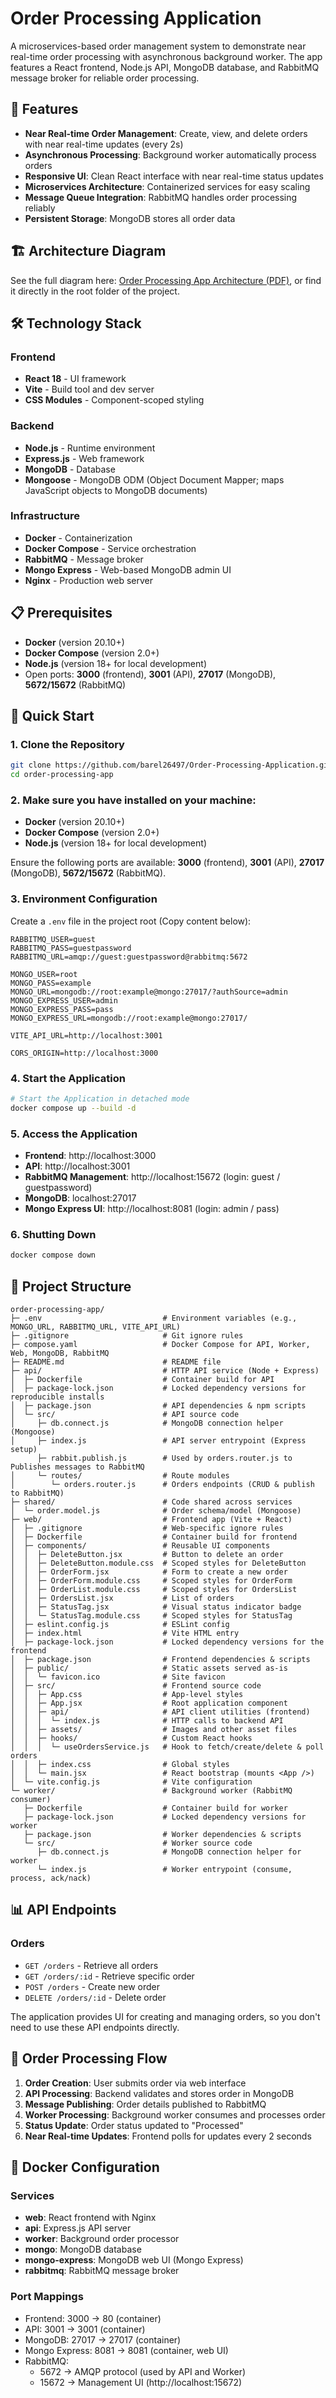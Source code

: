 # Order Processing Application

A microservices-based order management system to demonstrate near real-time order processing with asynchronous background worker.
The app features a React frontend, Node.js API, MongoDB database, and RabbitMQ message broker for reliable order processing.

## 🚀 Features

- **Near Real-time Order Management**: Create, view, and delete orders with near real-time updates (every 2s)
- **Asynchronous Processing**: Background worker automatically process orders
- **Responsive UI**: Clean React interface with near real-time status updates
- **Microservices Architecture**: Containerized services for easy scaling
- **Message Queue Integration**: RabbitMQ handles order processing reliably
- **Persistent Storage**: MongoDB stores all order data

## 🏗️ Architecture Diagram

See the full diagram here: [Order Processing App Architecture (PDF)](Order-Processing-app-architecture.pdf),
or find it directly in the root folder of the project.

## 🛠️ Technology Stack

### Frontend

- **React 18** - UI framework
- **Vite** - Build tool and dev server
- **CSS Modules** - Component-scoped styling

### Backend

- **Node.js** - Runtime environment
- **Express.js** - Web framework
- **MongoDB** - Database
- **Mongoose** - MongoDB ODM (Object Document Mapper; maps JavaScript objects to MongoDB documents)

### Infrastructure

- **Docker** - Containerization
- **Docker Compose** - Service orchestration
- **RabbitMQ** - Message broker
- **Mongo Express** - Web-based MongoDB admin UI
- **Nginx** - Production web server

## 📋 Prerequisites

- **Docker** (version 20.10+)
- **Docker Compose** (version 2.0+)
- **Node.js** (version 18+ for local development)
- Open ports: **3000** (frontend), **3001** (API), **27017** (MongoDB), **5672/15672** (RabbitMQ)

## 🚀 Quick Start

### 1. Clone the Repository

```bash
git clone https://github.com/barel26497/Order-Processing-Application.git order-processing-app
cd order-processing-app
```

### 2. Make sure you have installed on your machine:

- **Docker** (version 20.10+)
- **Docker Compose** (version 2.0+)
- **Node.js** (version 18+ for local development)

Ensure the following ports are available: **3000** (frontend), **3001** (API), **27017** (MongoDB), **5672/15672** (RabbitMQ).

### 3. Environment Configuration

Create a `.env` file in the project root (Copy content below):

```env
RABBITMQ_USER=guest
RABBITMQ_PASS=guestpassword
RABBITMQ_URL=amqp://guest:guestpassword@rabbitmq:5672

MONGO_USER=root
MONGO_PASS=example
MONGO_URL=mongodb://root:example@mongo:27017/?authSource=admin
MONGO_EXPRESS_USER=admin
MONGO_EXPRESS_PASS=pass
MONGO_EXPRESS_URL=mongodb://root:example@mongo:27017/

VITE_API_URL=http://localhost:3001

CORS_ORIGIN=http://localhost:3000
```

### 4. Start the Application

```bash
# Start the Application in detached mode
docker compose up --build -d
```

### 5. Access the Application

- **Frontend**: http://localhost:3000
- **API**: http://localhost:3001
- **RabbitMQ Management**: http://localhost:15672 (login: guest / guestpassword)
- **MongoDB**: localhost:27017
- **Mongo Express UI**: http://localhost:8081 (login: admin / pass)

### 6. Shutting Down

```bash
docker compose down
```

## 📁 Project Structure

```
order-processing-app/
├─ .env                           # Environment variables (e.g., MONGO_URL, RABBITMQ_URL, VITE_API_URL)
├─ .gitignore                     # Git ignore rules
├─ compose.yaml                   # Docker Compose for API, Worker, Web, MongoDB, RabbitMQ
├─ README.md                      # README file
├─ api/                           # HTTP API service (Node + Express)
│  ├─ Dockerfile                  # Container build for API
│  ├─ package-lock.json           # Locked dependency versions for reproducible installs
│  ├─ package.json                # API dependencies & npm scripts
│  └─ src/                        # API source code
│     ├─ db.connect.js            # MongoDB connection helper (Mongoose)
│     ├─ index.js                 # API server entrypoint (Express setup)
      ├─ rabbit.publish.js        # Used by orders.router.js to Publishes messages to RabbitMQ
│     └─ routes/                  # Route modules
│        └─ orders.router.js      # Orders endpoints (CRUD & publish to RabbitMQ)
├─ shared/                        # Code shared across services
│  └─ order.model.js              # Order schema/model (Mongoose)
├─ web/                           # Frontend app (Vite + React)
│  ├─ .gitignore                  # Web-specific ignore rules
│  ├─ Dockerfile                  # Container build for frontend
│  ├─ components/                 # Reusable UI components
│  │  ├─ DeleteButton.jsx         # Button to delete an order
│  │  ├─ DeleteButton.module.css  # Scoped styles for DeleteButton
│  │  ├─ OrderForm.jsx            # Form to create a new order
│  │  ├─ OrderForm.module.css     # Scoped styles for OrderForm
│  │  ├─ OrderList.module.css     # Scoped styles for OrdersList
│  │  ├─ OrdersList.jsx           # List of orders
│  │  ├─ StatusTag.jsx            # Visual status indicator badge
│  │  └─ StatusTag.module.css     # Scoped styles for StatusTag
│  ├─ eslint.config.js            # ESLint config
│  ├─ index.html                  # Vite HTML entry
│  ├─ package-lock.json           # Locked dependency versions for the frontend
│  ├─ package.json                # Frontend dependencies & scripts
│  ├─ public/                     # Static assets served as-is
│  │  └─ favicon.ico              # Site favicon
│  ├─ src/                        # Frontend source code
│  │  ├─ App.css                  # App-level styles
│  │  ├─ App.jsx                  # Root application component
│  │  ├─ api/                     # API client utilities (frontend)
│  │  │  └─ index.js              # HTTP calls to backend API
│  │  ├─ assets/                  # Images and other asset files
│  │  ├─ hooks/                   # Custom React hooks
│  │  │  └─ useOrdersService.js   # Hook to fetch/create/delete & poll orders
│  │  ├─ index.css                # Global styles
│  │  └─ main.jsx                 # React bootstrap (mounts <App />)
│  └─ vite.config.js              # Vite configuration
└─ worker/                        # Background worker (RabbitMQ consumer)
   ├─ Dockerfile                  # Container build for worker
   ├─ package-lock.json           # Locked dependency versions for worker
   ├─ package.json                # Worker dependencies & scripts
   └─ src/                        # Worker source code
      ├─ db.connect.js            # MongoDB connection helper for worker
      └─ index.js                 # Worker entrypoint (consume, process, ack/nack)

```

## 📊 API Endpoints

### Orders

- `GET /orders` - Retrieve all orders
- `GET /orders/:id` - Retrieve specific order
- `POST /orders` - Create new order
- `DELETE /orders/:id` - Delete order

The application provides UI for creating and managing orders, so you don't need to use these API endpoints directly.

## 🔄 Order Processing Flow

1. **Order Creation**: User submits order via web interface
2. **API Processing**: Backend validates and stores order in MongoDB
3. **Message Publishing**: Order details published to RabbitMQ
4. **Worker Processing**: Background worker consumes and processes order
5. **Status Update**: Order status updated to "Processed"
6. **Near Real-time Updates**: Frontend polls for updates every 2 seconds

## 🐳 Docker Configuration

### Services

- **web**: React frontend with Nginx
- **api**: Express.js API server
- **worker**: Background order processor
- **mongo**: MongoDB database
- **mongo-express**: MongoDB web UI (Mongo Express)
- **rabbitmq**: RabbitMQ message broker

### Port Mappings

- Frontend: 3000 → 80 (container)
- API: 3001 → 3001 (container)
- MongoDB: 27017 → 27017 (container)
- Mongo Express: 8081 → 8081 (container, web UI)
- RabbitMQ:
  - 5672 → AMQP protocol (used by API and Worker)
  - 15672 → Management UI (http://localhost:15672)

